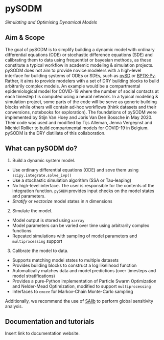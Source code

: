 # pySODM
*Simulating and Optimising Dynamical Models*

## Aim & Scope

The goal of pySODM is to simplify building a dynamic model with ordinary differential equations (ODE) or stochastic difference equations (SDE) and calibrating them to data using frequentist or bayesian methods, as these constitute a typical workflow in academic modeling & simulation projects. pySODM does not aim to provide novice modelers with a high-level interface for building systems of ODEs or SDEs, such as [pySD](https://pysd.readthedocs.io/en/master/) or [BPTK-Py](https://bptk.transentis.com/en/latest/). Rather, it aims to provide modelers with a set of DRY building blocks to build arbitrarily complex models. An example would be a compartmental epidemiological model for COVID-19 where the number of social contacts at each timestep *t* is computed using a neural network. In a typical modeling & simulation project, some parts of the code will be serve as generic building blocks while others will contain ad-hoc workflows (think datasets and their conversions, notebooks for exploration). The foundations of pySODM were implemented by Stijn Van Hoey and Joris Van Den Bossche in May 2020. Their code was used and modified by Tijs Alleman, Jenna Vergeynst and Michiel Rollier to build compartmental models for COVID-19 in Belgium. pySODM is the DRY distillate of this collaboration.

## What can pySODM do?

1) Build a dynamic system model.
- Use ordinary differential equations (ODE) and sove them using `scipy.integrate.solve_ivp()`
- Use a stochastic simulation algorithm (SSA or Tau-leaping)
- No high-level interface. The user is responsible for the contents of the integration function. `pySODM` provides input checks on the model states and parameters.
- *Stratify* or *vectorize* model states in *n* dimensions

2) Simulate the model.
- Model output is stored using `xarray`
- Model parameters can be varied over time using arbitrarily complex functions
- Repeated simulations with sampling of model parameters and `multiprocessing` support

3) Calibrate the model to data.
- Supports matching model states to multiple datasets
- Provides building blocks to construct a log likelihood function
- Automatically matches data and model predictions (over timesteps and model stratifications)
- Provides a pure-Python implementation of Particle Swarm Optimization and Nelder-Mead Optimization, modified to support `multiprocessing`
- Interfaces to `emcee` for Markov-Chain Monte-Carlo sampling

Additionally, we recommend the use of [SAlib](https://salib.readthedocs.io/en/latest/) to perform global sensitivity analysis.

## Documentation and tutorials

Insert link to documentation website.